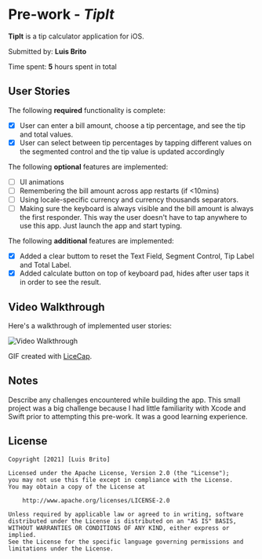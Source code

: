 # Pre-work - *TipIt*

**TipIt** is a tip calculator application for iOS.

Submitted by: **Luis Brito**

Time spent: **5** hours spent in total

## User Stories

The following **required** functionality is complete:

* [X] User can enter a bill amount, choose a tip percentage, and see the tip and total values.
* [X] User can select between tip percentages by tapping different values on the segmented control and the tip value is updated accordingly

The following **optional** features are implemented:

* [ ] UI animations
* [ ] Remembering the bill amount across app restarts (if <10mins)
* [ ] Using locale-specific currency and currency thousands separators.
* [ ] Making sure the keyboard is always visible and the bill amount is always the first responder. This way the user doesn't have to tap anywhere to use this app. Just launch the app and start typing.

The following **additional** features are implemented:

- [X] Added a clear buttom to reset the Text Field, Segment Control, Tip Label and Total Label.
- [X] Added calculate button on top of keyboard pad, hides after user taps it in order to see the result.

## Video Walkthrough

Here's a walkthrough of implemented user stories:

<img src='https://recordit.co/XSHMAqBYil' title='Video Walkthrough' width='' alt='Video Walkthrough' />

GIF created with [LiceCap](http://www.cockos.com/licecap/).

## Notes

Describe any challenges encountered while building the app.
This small project was a big challenge because I had little familiarity with Xcode and Swift prior to attempting this pre-work.
It was a good learning experience.
## License

    Copyright [2021] [Luis Brito]

    Licensed under the Apache License, Version 2.0 (the "License");
    you may not use this file except in compliance with the License.
    You may obtain a copy of the License at

        http://www.apache.org/licenses/LICENSE-2.0

    Unless required by applicable law or agreed to in writing, software
    distributed under the License is distributed on an "AS IS" BASIS,
    WITHOUT WARRANTIES OR CONDITIONS OF ANY KIND, either express or implied.
    See the License for the specific language governing permissions and
    limitations under the License.
